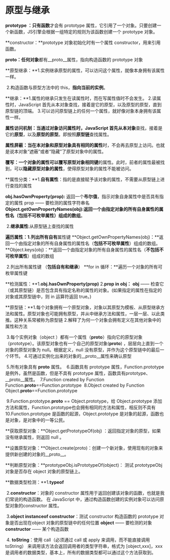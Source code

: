 #  原型与继承

**prototype ：**只有**函数**才会有 prototype 属性，它引用了一个对象。只要创建一个新函数，JS引擎会根据一组特定的规则为该函数创建一个 prototype 对象。

**constructor：**prototype 对象初始化时有一个属性 constructor，用来引用函数。

**proto：**任何**对象**都有__proto__属性，指向构造函数的 prototype 对象

**原型继承：**1.实例继承原型的属性，可以访问这个属性，就像本身拥有该属性一样。

​                   2.构造函数与原型方法中的 this，**指向当前的实例**。

**继承：**1.属性的继承只发生在读属性时，而在写属性值时不会发生。
            2.读属性时，JavaScript 首先从本对象查找，接着是它的原型，以及原型的原型，直到原型链的顶端。
            3.可以访问原型链上的任何一个属性，就好像对象本身拥有该属性一样。

**属性访问机制：**当通过对象访问属性时，JavaScript 首先从**本对象**查找，接着是它的**原型**，以及**原型的原型**。即按照**原型链**查找属性。

**属性屏蔽：**当在**本对象和原型对象具有相同的属性**时，不会再去原型上访问。也就是说本对象“遮蔽”或者“隐藏”了原型对象中的属性。

**覆写：**一个对象的属性可以**覆写原型对象相同键**的属性。此时，前者的属性最被找到，可以**隐藏原型对象的属性**，使得原型对象的属性不能被访问。

**属性分类：**1.**自有属性**：指的是直接赋予该对象的属性，不需要从原型链上进行查找的属性

**obj.hasOwnProperty(prop):** 返回一个**布尔值**，指示对象自身属性中是否具有指定的属性
 prop —— 要检测的属性字符串名 
 **Object.getOwnPropertyNames(obj):**返回一个由指定对象的所有自身属性的属性名（包括不可枚举属性）组成的**数组**。

​                   2.**继承属性**:从原型链上查找的属性

**遍历属性：**1.列出所有**自有**属性键 
 **Object.getOwnPropertyNames(obj)：**返回一个由指定对象的所有自身属性的属性名（**包括不可枚举属性**）组成的数组。
 **Object.keys(obj)：**返回一个由指定对象的所有自身属性的属性名（**不包括不可枚举属性**）组成的数组

​                    2.列出所有属性键 （**包括自有和继承**）
 **for  in 循环：**遍历一个对象的所有可枚举属性键

**检测属性：**1.**obj.hasOwnProperty(prop)** 
                   2.**prop  in  obj：** **obj** —— 检查它（或其原型链）是否包含具有指定名称的属性的对象。(如果指定的属性在指定的对象或其原型链中，则 in 运算符返回 true。)

**原型链：**1.每个对象拥有一个原型对象，对象以其原型为模板、从原型继承方法和属性。原型对象也可能拥有原型，并从中继承方法和属性，一层一层、以此类推。这种关系常被称为原型链 
               2.解释了为何一个对象会拥有定义在其他对象中的属性和方法

​               3.每个实例对象（object ）都有一个属性（__proto__）指向它的原型对象（prototype）。该原型对象也有一个自己的原型对象(__proto__) ，层层向上直到一个对象的原型对象为 null。根据定义，null 没有原型，并作为这个原型链中的最后一个环节。
​               4.可通过实例化出来的对象的__proto__属性来确认原型

​               5.所有对象具有 __proto__ 属性。
​               6.函数具有 prototype 属性，Function.prototype 是例外，虽然是函数，但是不具有 prototype 属性，函数具有prototype、__proto__属性。
​               7.Function created by Function  Function.__proto__==Function.prototype
​               8.Object created  by Function  Object.__proto__==Function.prototype

​               9.Function.prototype.__proto__ == Object.prototype，给 Object.prototype 添加方法和属性，Function.prototype也会拥有相同的方法和属性，相反则不具有
​               10.Function.prototype 是函数的起源，Object.prototype 是对象的起源，函数也是对象，是对象中的一等公民。

**获取原型对象：**Object.getPrototypeOf(obj) ：返回指定对象的原型，如果没有继承属性，则返回 null 。

**设置原型对象：**Object.create(proto)：创建一个新对象，使用现有的对象来提供新创建的对象的__proto__。

**判断原型对象：**prototypeObj.isPrototypeOf(object)： 测试 prototypeObj 对象是否存在 object 对象的原型链上。

**数据类型检测：**1.**typeof**

​                           2.**constructor**：对象的 constructor 属性用于返回创建该对象的函数，也就是我们常说的构造函数。 在 JavaScript 中，通过构造函数创建的实例对象可以访问原型对象的constructor 属性。

​                           3.**object instanceof constructor**：测试 constructor 构造函数的 prototype 对象是否出现在object 对象的原型链中的任何位置
 **object** —— 要检测的对象
 **constructor** —— 某个构造函数 

​                           4. **toString**：使用 call（必须通过 call 或 apply 来调用，而不能直接调用 toString） 来调用该方法会返回调用者的类型字符串，格式为 [object,xxx]，xxx 是调用者的数据类型，基本上，所有的数据类型都可以通过这个方法获取到。

